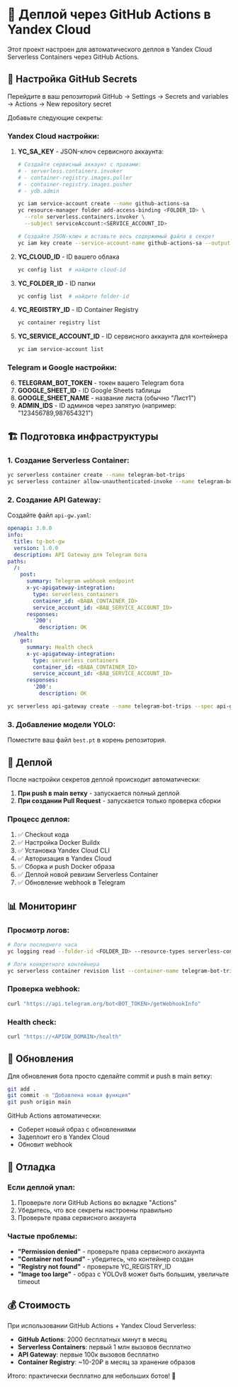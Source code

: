 # 🚀 Деплой через GitHub Actions в Yandex Cloud

Этот проект настроен для автоматического деплоя в Yandex Cloud Serverless Containers через GitHub Actions.

## 🔧 Настройка GitHub Secrets

Перейдите в ваш репозиторий GitHub → Settings → Secrets and variables → Actions → New repository secret

Добавьте следующие секреты:

### Yandex Cloud настройки:

1. **YC_SA_KEY** - JSON-ключ сервисного аккаунта:
   ```bash
   # Создайте сервисный аккаунт с правами:
   # - serverless.containers.invoker
   # - container-registry.images.puller  
   # - container-registry.images.pusher
   # - ydb.admin
   
   yc iam service-account create --name github-actions-sa
   yc resource-manager folder add-access-binding <FOLDER_ID> \
     --role serverless.containers.invoker \
     --subject serviceAccount:<SERVICE_ACCOUNT_ID>
   
   # Создайте JSON-ключ и вставьте весь содержимый файла в секрет
   yc iam key create --service-account-name github-actions-sa --output sa-key.json
   ```

2. **YC_CLOUD_ID** - ID вашего облака
   ```bash
   yc config list  # найдите cloud-id
   ```

3. **YC_FOLDER_ID** - ID папки
   ```bash
   yc config list  # найдите folder-id
   ```

4. **YC_REGISTRY_ID** - ID Container Registry
   ```bash
   yc container registry list
   ```

5. **YC_SERVICE_ACCOUNT_ID** - ID сервисного аккаунта для контейнера
   ```bash
   yc iam service-account list
   ```

### Telegram и Google настройки:

6. **TELEGRAM_BOT_TOKEN** - токен вашего Telegram бота
7. **GOOGLE_SHEET_ID** - ID Google Sheets таблицы
8. **GOOGLE_SHEET_NAME** - название листа (обычно "Лист1")
9. **ADMIN_IDS** - ID админов через запятую (например: "123456789,987654321")

## 🏗️ Подготовка инфраструктуры

### 1. Создание Serverless Container:
```bash
yc serverless container create --name telegram-bot-trips
yc serverless container allow-unauthenticated-invoke --name telegram-bot-trips
```

### 2. Создание API Gateway:

Создайте файл `api-gw.yaml`:
```yaml
openapi: 3.0.0
info:
  title: tg-bot-gw
  version: 1.0.0
  description: API Gateway для Telegram бота
paths:
  /:
    post:
      summary: Telegram webhook endpoint
      x-yc-apigateway-integration:
        type: serverless_containers
        container_id: <ВАША_CONTAINER_ID>
        service_account_id: <ВАШ_SERVICE_ACCOUNT_ID>
      responses:
        '200':
          description: OK
  /health:
    get:
      summary: Health check
      x-yc-apigateway-integration:
        type: serverless_containers
        container_id: <ВАША_CONTAINER_ID>
        service_account_id: <ВАШ_SERVICE_ACCOUNT_ID>
      responses:
        '200':
          description: OK
```

```bash
yc serverless api-gateway create --name telegram-bot-trips --spec api-gw.yaml
```

### 3. Добавление модели YOLO:

Поместите ваш файл `best.pt` в корень репозитория.

## 🚀 Деплой

После настройки секретов деплой происходит автоматически:

1. **При push в main ветку** - запускается полный деплой
2. **При создании Pull Request** - запускается только проверка сборки

### Процесс деплоя:

1. ✅ Checkout кода
2. ✅ Настройка Docker Buildx  
3. ✅ Установка Yandex Cloud CLI
4. ✅ Авторизация в Yandex Cloud
5. ✅ Сборка и push Docker образа
6. ✅ Деплой новой ревизии Serverless Container
7. ✅ Обновление webhook в Telegram

## 📊 Мониторинг

### Просмотр логов:
```bash
# Логи последнего часа
yc logging read --folder-id <FOLDER_ID> --resource-types serverless-container --since 1h

# Логи конкретного контейнера
yc serverless container revision list --container-name telegram-bot-trips
```

### Проверка webhook:
```bash
curl "https://api.telegram.org/bot<BOT_TOKEN>/getWebhookInfo"
```

### Health check:
```bash
curl "https://<APIGW_DOMAIN>/health"
```

## 🔄 Обновления

Для обновления бота просто сделайте commit и push в main ветку:

```bash
git add .
git commit -m "Добавлена новая функция"
git push origin main
```

GitHub Actions автоматически:
- Соберет новый образ с обновлениями
- Задеплоит его в Yandex Cloud
- Обновит webhook

## 🐛 Отладка

### Если деплой упал:

1. Проверьте логи GitHub Actions во вкладке "Actions"
2. Убедитесь, что все секреты настроены правильно
3. Проверьте права сервисного аккаунта

### Частые проблемы:

- **"Permission denied"** - проверьте права сервисного аккаунта
- **"Container not found"** - убедитесь, что контейнер создан
- **"Registry not found"** - проверьте YC_REGISTRY_ID
- **"Image too large"** - образ с YOLOv8 может быть большим, увеличьте timeout

## 💰 Стоимость

При использовании GitHub Actions + Yandex Cloud Serverless:

- **GitHub Actions**: 2000 бесплатных минут в месяц
- **Serverless Containers**: первый 1 млн вызовов бесплатно
- **API Gateway**: первые 100к вызовов бесплатно  
- **Container Registry**: ~10-20₽ в месяц за хранение образов

Итого: практически бесплатно для небольших ботов! 🎉
